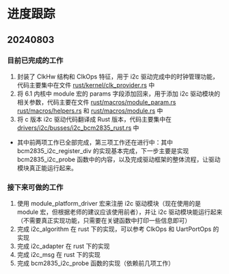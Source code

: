 # 进度跟踪

## 20240803

### 目前已完成的工作

1. 封装了 ClkHw 结构和 ClkOps 特征，用于 i2c 驱动完成中的时钟管理功能，代码主要集中在文件 [rust/kernel/clk_provider.rs](rust/kernel/clk_provider.rs) 中
2. 将 6.1 内核中 module 宏的 params 字段添加回来，用于添加 i2c 驱动模块的相关参数，代码主要在文件 [rust/macros/module_param.rs](rust/macros/module_param.rs) [rust/macros/helpers.rs](rust/macros/helpers.rs) 和 [rust/macros/module.rs](rust/macros/module.rs) 中
3. 将 c 版本 i2c 驱动代码翻译成 Rust 版本，代码主要集中在 [drivers/i2c/busses/i2c_bcm2835_rust.rs](drivers/i2c/busses/i2c_bcm2835_rust.rs) 中

- 其中前两项工作已全部完成，第三项工作还在进行中：其中 bcm2835_i2c_register_div 的实现基本完成，下一步主要是实现 bcm2835_i2c_probe 函数中的内容，以及完成驱动框架的整体流程，让驱动模块真正能运行起来。

### 接下来可做的工作

1. 使用 module_platform_driver 宏来注册 i2c 驱动模块（现在使用的是 module 宏，但根据老师的建议应该使用前者），并让 i2c 驱动模块能运行起来（不需要真正实现功能，只需要在关键函数中打印一些信息即可）
2. 完成 i2c_algorithm 在 rust 下的实现，可以参考 ClkOps 和 UartPortOps 的实现
3. 完成 i2c_adapter 在 rust 下的实现
4. 完成 i2c_msg 在 rust 下的实现
5. 完成 bcm2835_i2c_probe 函数的实现（依赖前几项工作）
